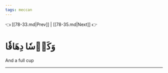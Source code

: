 ```yaml
---
tags: meccan
---
```


👈 [[78-33.md|Prev]] | [[78-35.md|Next]] 👉

# وَكَأۡسٗا دِهَاقٗا

And a full cup

---

